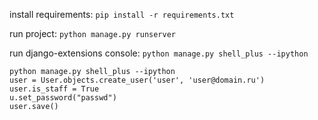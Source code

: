install requirements:
`pip install -r requirements.txt`

run project:
`python manage.py runserver`

run django-extensions console:
`python manage.py shell_plus --ipython`

    python manage.py shell_plus --ipython
    user = User.objects.create_user('user', 'user@domain.ru')
    user.is_staff = True
    u.set_password("passwd")
    user.save()
